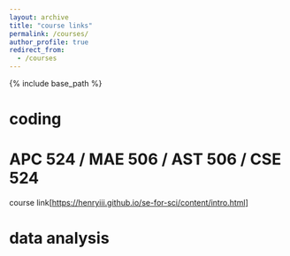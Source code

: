 ```yaml
---
layout: archive
title: "course links"
permalink: /courses/
author_profile: true
redirect_from:
  - /courses
---
```


{% include base_path %}

coding
==

APC 524 / MAE 506 / AST 506 / CSE 524
=
course link[https://henryiii.github.io/se-for-sci/content/intro.html]

data analysis
==
